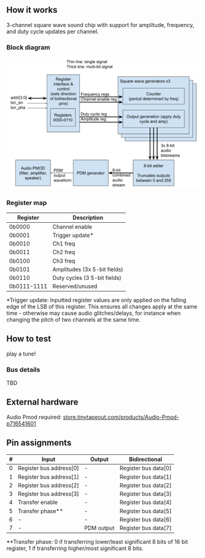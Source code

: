 <!---

This file is used to generate your project datasheet. Please fill in the information below and delete any unused
sections.

You can also include images in this folder and reference them in the markdown. Each image must be less than
512 kb in size, and the combined size of all images must be less than 1 MB.
-->

## How it works

3-channel square wave sound chip with support for amplitude, frequency, and duty cycle updates per channel.

### Block diagram
![Block diagram](./block_diagram_v1.png)

### Register map
| Register    | Description                  |
|-------------|------------------------------|
| 0b0000      | Channel enable               |
| 0b0001      | Trigger update*              |
| 0b0010      | Ch1 freq                     |
| 0b0011      | Ch2 freq                     |
| 0b0100      | Ch3 freq                     |
| 0b0101      | Amplitudes (3x 5-bit fields) |
| 0b0110      | Duty cycles (3 5-bit fields) |
| 0b0111-1111 | Reserved/unused              |

*Trigger update: Inputted register values are only applied on the falling edge of the LSB of this register.
This ensures all changes apply at the same time - otherwise may cause audio glitches/delays, for instance when
changing the pitch of two channels at the same time.

## How to test

play a tune!

### Bus details

TBD

## External hardware

Audio Pmod required: [store.tinytapeout.com/products/Audio-Pmod-p716541601]()

## Pin assignments
| # | Input                   | Output     | Bidirectional        |
|---|-------------------------|------------|----------------------|
| 0 | Register bus address[0] | -          | Register bus data[0] |
| 1 | Register bus address[1] | -          | Register bus data[1] |
| 2 | Register bus address[2] | -          | Register bus data[2] |
| 3 | Register bus address[3] | -          | Register bus data[3] |
| 4 | Transfer enable         | -          | Register bus data[4] |
| 5 | Transfer phase**        | -          | Register bus data[5] |
| 6 | -                       | -          | Register bus data[6] |
| 7 | -                       | PDM output | Register bus data[7] |

**Transfer phase: 0 if transferring lower/least significant 8 bits of 16 bit register, 1 if transferring higher/most significant 8 bits.  
